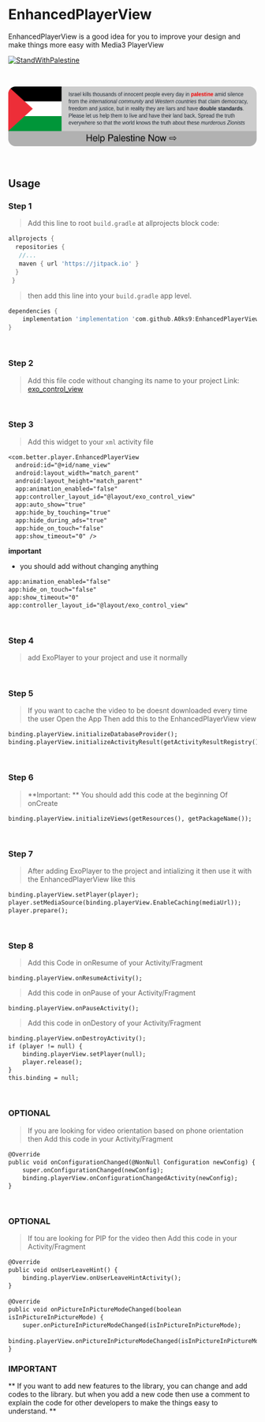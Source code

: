 # EnhancedPlayerView
EnhancedPlayerView is a good idea for you to improve your design and make things more easy with Media3 PlayerView

[![StandWithPalestine](https://raw.githubusercontent.com/karim-eg/StandWithPalestine/main/assets/palestine_badge.svg)](https://github.com/karim-eg/StandWithPalestine)

<br>

[![StandWithPalestine](https://raw.githubusercontent.com/karim-eg/StandWithPalestine/main/assets/palestine_banner.svg)](https://github.com/karim-eg/StandWithPalestine/blob/main/Donate.md)

<br>



## Usage


### Step 1
> Add this line to root `build.gradle` at allprojects block code:
```gradle
allprojects {
  repositories {
   //...
   maven { url 'https://jitpack.io' }
  }
 }
 ```

> then add this line into your `build.gradle` app level.
```gradle
dependencies {
    implementation 'implementation 'com.github.A0ks9:EnhancedPlayerView:1.0.0-Beta'
}
```

<br>

### Step 2
> Add this file code without changing its name to your project Link:
[exo_control_view](https://github.com/A0ks9/EnhancedPlayerView/blob/main/app/src/main/res/layout/exo_control_view.xml)

<br>
  
### Step 3
> Add this widget to your `xml` activity file
```
<com.better.player.EnhancedPlayerView
  android:id="@+id/name_view"
  android:layout_width="match_parent"
  android:layout_height="match_parent"
  app:animation_enabled="false"
  app:controller_layout_id="@layout/exo_control_view"
  app:auto_show="true"
  app:hide_by_touching="true"
  app:hide_during_ads="true"
  app:hide_on_touch="false"
  app:show_timeout="0" />
```

**important**
- you should add without changing anything
```
app:animation_enabled="false"
app:hide_on_touch="false"
app:show_timeout="0"
app:controller_layout_id="@layout/exo_control_view"
```

<br>

### Step 4
> add ExoPlayer to your project and use it normally

<br>

### Step 5
> If you want to cache the video to be doesnt downloaded every time the user Open the App Then add this to the EnhancedPlayerView view
```
binding.playerView.initializeDatabaseProvider();
binding.playerView.initializeActivityResult(getActivityResultRegistry());
```

<br>

### Step 6
> **Important: ** You should add this code at the beginning Of onCreate
```
binding.playerView.initializeViews(getResources(), getPackageName());
```

<br>

### Step 7
> After adding ExoPlayer to the project and intializing it then use it with the EnhancedPlayerView like this
```
binding.playerView.setPlayer(player);
player.setMediaSource(binding.playerView.EnableCaching(mediaUrl));
player.prepare();
```

<br>

### Step 8
> Add this Code in onResume of your Activity/Fragment
```
binding.playerView.onResumeActivity();
```

> Add this code in onPause of your Activity/Fragment
```
binding.playerView.onPauseActivity();
```

> Add this code in onDestory of your Activity/Fragment
```
binding.playerView.onDestroyActivity();
if (player != null) {
    binding.playerView.setPlayer(null);
    player.release();
}
this.binding = null;
```

<br>

### OPTIONAL
> If you are looking for video orientation based on phone orientation then Add this code in your Activity/Fragment
```
@Override
public void onConfigurationChanged(@NonNull Configuration newConfig) {
    super.onConfigurationChanged(newConfig);
    binding.playerView.onConfigurationChangedActivity(newConfig);
}
```

<br>

### OPTIONAL
> If tou are looking for PIP for the video then Add this code in your Activity/Fragment
```
@Override
public void onUserLeaveHint() {
    binding.playerView.onUserLeaveHintActivity();
}

@Override
public void onPictureInPictureModeChanged(boolean isInPictureInPictureMode) {
    super.onPictureInPictureModeChanged(isInPictureInPictureMode);
    binding.playerView.onPictureInPictureModeChanged(isInPictureInPictureMode);
}
```


### IMPORTANT
** If you want to add new features to the library, you can change and add codes to the library. but when you add a new code then use a comment to explain the code for other developers to make the things easy to understand. **